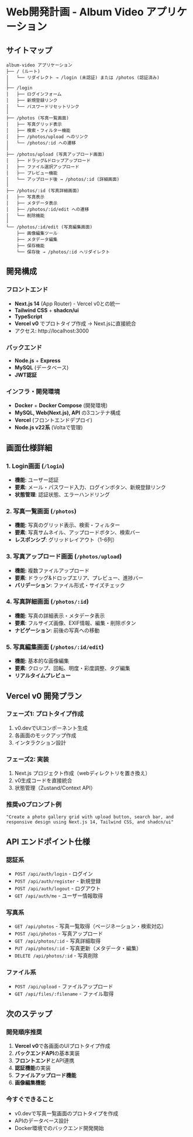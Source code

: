 # Web開発計画 - Album Video アプリケーション

## サイトマップ

```
album-video アプリケーション
├── / (ルート)
│   └── リダイレクト → /login (未認証) または /photos (認証済み)
│
├── /login
│   ├── ログインフォーム
│   ├── 新規登録リンク
│   └── パスワードリセットリンク
│
├── /photos (写真一覧画面)
│   ├── 写真グリッド表示
│   ├── 検索・フィルター機能
│   ├── /photos/upload へのリンク
│   └── /photos/:id への遷移
│
├── /photos/upload (写真アップロード画面)
│   ├── ドラッグ&ドロップアップロード
│   ├── ファイル選択アップロード
│   ├── プレビュー機能
│   └── アップロード後 → /photos/:id (詳細画面)
│
├── /photos/:id (写真詳細画面)
│   ├── 写真表示
│   ├── メタデータ表示
│   ├── /photos/:id/edit への遷移
│   └── 削除機能
│
└── /photos/:id/edit (写真編集画面)
    ├── 画像編集ツール
    ├── メタデータ編集
    ├── 保存機能
    └── 保存後 → /photos/:id へリダイレクト
```

## 開発構成

### フロントエンド
- **Next.js 14** (App Router) - Vercel v0との統一
- **Tailwind CSS** + **shadcn/ui**
- **TypeScript**
- **Vercel v0** でプロトタイプ作成 → Next.jsに直接統合
- アクセス: http://localhost:3000

### バックエンド
- **Node.js** + **Express**
- **MySQL** (データベース)
- **JWT認証**

### インフラ・開発環境
- **Docker** + **Docker Compose** (開発環境)
- **MySQL, Web(Next.js), API** の3コンテナ構成
- **Vercel** (フロントエンドデプロイ)
- **Node.js v22系** (Voltaで管理)

## 画面仕様詳細

### 1. Login画面 (`/login`)
- **機能**: ユーザー認証
- **要素**: メール・パスワード入力、ログインボタン、新規登録リンク
- **状態管理**: 認証状態、エラーハンドリング

### 2. 写真一覧画面 (`/photos`)
- **機能**: 写真のグリッド表示、検索・フィルター
- **要素**: 写真サムネイル、アップロードボタン、検索バー
- **レスポンシブ**: グリッドレイアウト（1-6列）

### 3. 写真アップロード画面 (`/photos/upload`)
- **機能**: 複数ファイルアップロード
- **要素**: ドラッグ&ドロップエリア、プレビュー、進捗バー
- **バリデーション**: ファイル形式・サイズチェック

### 4. 写真詳細画面 (`/photos/:id`)
- **機能**: 写真の詳細表示・メタデータ表示
- **要素**: フルサイズ画像、EXIF情報、編集・削除ボタン
- **ナビゲーション**: 前後の写真への移動

### 5. 写真編集画面 (`/photos/:id/edit`)
- **機能**: 基本的な画像編集
- **要素**: クロップ、回転、明度・彩度調整、タグ編集
- **リアルタイムプレビュー**

## Vercel v0 開発プラン

### フェーズ1: プロトタイプ作成
1. v0.devでUIコンポーネント生成
2. 各画面のモックアップ作成
3. インタラクション設計

### フェーズ2: 実装
1. Next.js プロジェクト作成（webディレクトリを置き換え）
2. v0生成コードを直接統合
3. 状態管理（Zustand/Context API）

### 推奨v0プロンプト例
```
"Create a photo gallery grid with upload button, search bar, and responsive design using Next.js 14, Tailwind CSS, and shadcn/ui"
```

## API エンドポイント仕様

### 認証系
- `POST /api/auth/login` - ログイン
- `POST /api/auth/register` - 新規登録
- `POST /api/auth/logout` - ログアウト
- `GET /api/auth/me` - ユーザー情報取得

### 写真系
- `GET /api/photos` - 写真一覧取得（ページネーション・検索対応）
- `POST /api/photos` - 写真アップロード
- `GET /api/photos/:id` - 写真詳細取得
- `PUT /api/photos/:id` - 写真更新（メタデータ・編集）
- `DELETE /api/photos/:id` - 写真削除

### ファイル系
- `POST /api/upload` - ファイルアップロード
- `GET /api/files/:filename` - ファイル取得

## 次のステップ

### 開発順序推奨
1. **Vercel v0**で各画面のUIプロトタイプ作成
2. **バックエンドAPI**の基本実装
3. **フロントエンド**とAPI連携
4. **認証機能**の実装
5. **ファイルアップロード機能**
6. **画像編集機能**

### 今すぐできること
- v0.devで写真一覧画面のプロトタイプを作成
- APIのデータベース設計
- Docker環境でのバックエンド開発開始